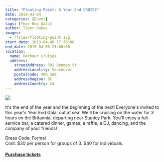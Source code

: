 ```yaml
---
title: "Floating Point: A Year-End CRUISE"
date: 2019-03-04
categories: [Event]
tags: [Year-End Gala]
author: Tiger Oakes
images:
  - /files/floating-point.svg
start_date: 2019-04-06 17:30:00
end_date: 2019-04-06 21:00:00
location:
  name: Harbour Cruises
  address:
    streetAddress: 501 Denman St
    addressLocality: Vancouver
    postalCode: V6G 2W9
    addressRegion: BC
    addressCountry: CA
---
```


![](/files/floating-point.svg)

It's the end of the year and the beginning of the next! Everyone's invited to this year's Year End Gala, out at sea! We'll be cruising on the water for 3 hours on the Britannia, departing near Stanley Park. You'll enjoy a full-service bar, a catered dinner, games, a raffle, a DJ, dancing, and the company of your friends!

Dress Code: Formal \
Cost: $30 per person for groups of 3. $40 for individuals. 

#### [Purchase tickets](https://csssgala.ticketleap.com/ubc-csss-floating-point/)
